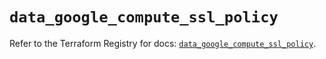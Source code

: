 # `data_google_compute_ssl_policy`

Refer to the Terraform Registry for docs: [`data_google_compute_ssl_policy`](https://registry.terraform.io/providers/drfaust92/google/4.16.4/docs/data-sources/compute_ssl_policy).
